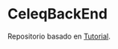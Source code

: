 # CeleqBackEnd
Repositorio basado en [Tutorial](https://www.digitalocean.com/community/tutorials/how-to-serve-flask-applications-with-gunicorn-and-nginx-on-ubuntu-16-04).